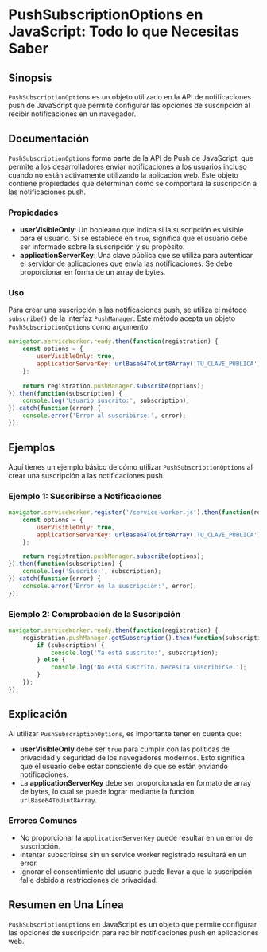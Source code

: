 <!--
Meta Description: # PushSubscriptionOptions en JavaScript: Todo lo que Necesitas Saber ## Sinopsis `PushSubscriptionOptions` es un objeto utilizado en la API de notific...
Meta Keywords: que, suscripción, notificaciones, error, function
-->

# PushSubscriptionOptions en JavaScript: Todo lo que Necesitas Saber

## Sinopsis
`PushSubscriptionOptions` es un objeto utilizado en la API de notificaciones push de JavaScript que permite configurar las opciones de suscripción al recibir notificaciones en un navegador.

## Documentación
`PushSubscriptionOptions` forma parte de la API de Push de JavaScript, que permite a los desarrolladores enviar notificaciones a los usuarios incluso cuando no están activamente utilizando la aplicación web. Este objeto contiene propiedades que determinan cómo se comportará la suscripción a las notificaciones push.

### Propiedades
- **userVisibleOnly**: Un booleano que indica si la suscripción es visible para el usuario. Si se establece en `true`, significa que el usuario debe ser informado sobre la suscripción y su propósito.
- **applicationServerKey**: Una clave pública que se utiliza para autenticar el servidor de aplicaciones que envía las notificaciones. Se debe proporcionar en forma de un array de bytes.

### Uso
Para crear una suscripción a las notificaciones push, se utiliza el método `subscribe()` de la interfaz `PushManager`. Este método acepta un objeto `PushSubscriptionOptions` como argumento.

```javascript
navigator.serviceWorker.ready.then(function(registration) {
    const options = {
        userVisibleOnly: true,
        applicationServerKey: urlBase64ToUint8Array('TU_CLAVE_PUBLICA')
    };
    
    return registration.pushManager.subscribe(options);
}).then(function(subscription) {
    console.log('Usuario suscrito:', subscription);
}).catch(function(error) {
    console.error('Error al suscribirse:', error);
});
```

## Ejemplos
Aquí tienes un ejemplo básico de cómo utilizar `PushSubscriptionOptions` al crear una suscripción a las notificaciones push.

### Ejemplo 1: Suscribirse a Notificaciones
```javascript
navigator.serviceWorker.register('/service-worker.js').then(function(registration) {
    const options = {
        userVisibleOnly: true,
        applicationServerKey: urlBase64ToUint8Array('TU_CLAVE_PUBLICA')
    };

    return registration.pushManager.subscribe(options);
}).then(function(subscription) {
    console.log('Suscrito:', subscription);
}).catch(function(error) {
    console.error('Error en la suscripción:', error);
});
```

### Ejemplo 2: Comprobación de la Suscripción
```javascript
navigator.serviceWorker.ready.then(function(registration) {
    registration.pushManager.getSubscription().then(function(subscription) {
        if (subscription) {
            console.log('Ya está suscrito:', subscription);
        } else {
            console.log('No está suscrito. Necesita suscribirse.');
        }
    });
});
```

## Explicación
Al utilizar `PushSubscriptionOptions`, es importante tener en cuenta que:
- **userVisibleOnly** debe ser `true` para cumplir con las políticas de privacidad y seguridad de los navegadores modernos. Esto significa que el usuario debe estar consciente de que se están enviando notificaciones.
- La **applicationServerKey** debe ser proporcionada en formato de array de bytes, lo cual se puede lograr mediante la función `urlBase64ToUint8Array`.

### Errores Comunes
- No proporcionar la `applicationServerKey` puede resultar en un error de suscripción.
- Intentar subscribirse sin un service worker registrado resultará en un error.
- Ignorar el consentimiento del usuario puede llevar a que la suscripción falle debido a restricciones de privacidad.

## Resumen en Una Línea
`PushSubscriptionOptions` en JavaScript es un objeto que permite configurar las opciones de suscripción para recibir notificaciones push en aplicaciones web.